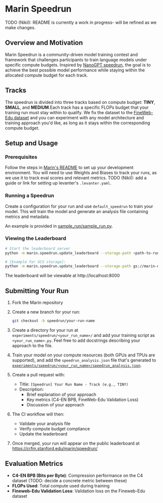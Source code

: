 # Marin Speedrun

TODO (Nikil): README is currently a work in progress- will be refined as we make changes.

## Overview and Motivation

Marin Speedrun is a community-driven model training contest and framework that challenges participants to train language models under specific compute budgets. Inspired by [NanoGPT speedrun](https://github.com/KellerJordan/modded-nanogpt), the goal is to achieve the best possible model performance while staying within the allocated compute budget for each track.

## Tracks

The speedrun is divided into three tracks based on compute budget: **TINY**, **SMALL**, and **MEDIUM**.Each track has a specific FLOPs budget that your training run must stay within to qualify. We fix the dataset to the [FineWeb-Edu dataset](https://huggingface.co/datasets/HuggingFaceFW/fineweb-edu) and you can experiment with any model architecture and training approach you'd like, as long as it stays within the corresponding compute budget.

## Setup and Usage

### Prerequisites
Follow the steps in [Marin's README](../../README.md) to set up your development environment. You will need to use Weights and Biases to track your runs, as we use it to track eval scores and relevant metrics. TODO (Nikil): add a guide or link for setting up levanter's `.levanter.yaml`.

### Running a Speedrun
Create a configuration for your run and use `default_speedrun` to train your model. This will train the model and generate an analysis file containing metrics and metadata.

An example is provided in [sample_run/sample_run.py](sample_run/sample_run.py).

### Viewing the Leaderboard

```bash
# Start the leaderboard server
python -m marin.speedrun.update_leaderboard --storage-path <path-to-run-directory>

# [Example for GCS storage]:
python -m marin.speedrun.update_leaderboard --storage-path gs://marin-us-central2/checkpoints/speedrun
```

The leaderboard will be viewable at http://localhost:8000

## Submitting Your Run

1. Fork the Marin repository

2. Create a new branch for your run:
   ```bash
   git checkout -b speedrun/your-run-name
   ```

3. Create a directory for your run at `experiments/speedrun/<your_run_name>/` and add your training script as `<your_run_name>.py`. Feel free to add docstrings describing your approach to the file.

4. Train your model on your compute resources (both GPUs and TPUs are supported), and add the `speedrun_analysis.json` file that's generated to [`experiments/speedrun/<your_run_name>/speedrun_analysis.json`](data/runs.json).

5. Create a pull request with:
   - Title: `[Speedrun] Your Run Name - Track (e.g., TINY)`
   - Description:
     - Brief explanation of your approach
     - Key metrics (C4-EN BPB, FineWeb-Edu Validation Loss)
     - Discussion of your approach

6. The CI workflow will then:
   - Validate your analysis file
   - Verify compute budget compliance
   - Update the leaderboard

7. Once merged, your run will appear on the public leaderboard at https://crfm.stanford.edu/marin/speedrun/

## Evaluation Metrics

- **C4-EN BPB (Bits per Byte)**: Compression performance on the C4 dataset (TODO: decide a concrete metric between these)
- **FLOPs Used**: Total compute used during training
- **Fineweb-Edu Validation Loss**: Validation loss on the Fineweb-Edu dataset
